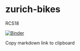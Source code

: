 # zurich-bikes
RCS18



[![Binder](https://mybinder.org/badge.svg)](https://mybinder.org/v2/gh/ricardamaria/zurich-bikes/master?filepath=%2Flab)

Copy markdown link to clipboard 
